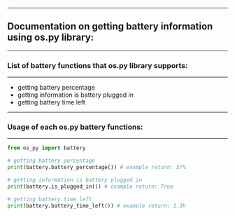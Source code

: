 ------------------------
## Documentation on getting battery information using os.py library:
------------------------

### List of battery functions that os.py library supports:
------------------------

* getting battery percentage
* getting information is battery plugged in
* getting battery time left

------------------------
### Usage of each os.py battery functions:
------------------------

```python
from os_py import battery

# getting battery percentage
print(battery.battery_percentage()) # example return: 57%

# getting information is battery plugged in
print(battery.is_plugged_in()) # example return: True

# getting battery time left
print(battery.battery_time_left()) # example return: 1.3h
```